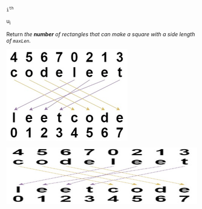 <p>  <code>i​​​​​<sup>​​​​​​th</sup>​​​​</code>   </p>
<p>   u<sub>i</sub>     </p>

<p>Return <em>the <b>number</b> of rectangles that can make a square with a side length of <code>maxLen</code>.</em></p>


![image](https://github.com/punkfulw/LeetCode/blob/main/leetcode/1528.%20Shuffle%20String/1528.jpg)

<img alt="" src="https://github.com/punkfulw/LeetCode/blob/main/leetcode/1528.%20Shuffle%20String/1528.jpg" style="width: 600px; height: 150px;">
